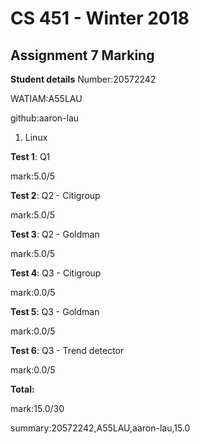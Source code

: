 # CS 451 - Winter 2018
## Assignment 7 Marking
**Student details**
Number:20572242

WATIAM:A55LAU

github:aaron-lau

1. Linux 

**Test 1**: Q1

mark:5.0/5

**Test 2**: Q2 - Citigroup

mark:5.0/5

**Test 3**: Q2 - Goldman

mark:5.0/5

**Test 4**: Q3 - Citigroup

mark:0.0/5

**Test 5**: Q3 - Goldman 

mark:0.0/5

**Test 6**: Q3 - Trend detector

mark:0.0/5

**Total:**

mark:15.0/30

summary:20572242,A55LAU,aaron-lau,15.0


